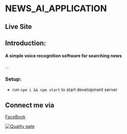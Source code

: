 # NEWS_AI_APPLICATION

## Live Site

## Introduction:
#### A simple voice recognition software for searching news
...


### Setup:
- run ```npm i && npm start``` to start development server


## Connect me via
[FaceBook](https://facebook.com/nth777)



[![Quality gate](https://sonarcloud.io/api/project_badges/quality_gate?project=RedKAa_NEWS_AI_APPLICATION)](https://sonarcloud.io/dashboard?id=RedKAa_NEWS_AI_APPLICATION)
